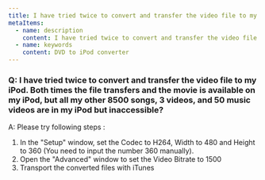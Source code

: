 ```yaml
---
title: I have tried twice to convert and transfer the video file to my iPod.
metaItems:
  - name: description
    content: I have tried twice to convert and transfer the video file to my iPod.
  - name: keywords
    content: DVD to iPod converter
---
```


### Q: I have tried twice to convert and transfer the video file to my iPod. Both times the file transfers and the movie is available on my iPod, but all my other 8500 songs, 3 videos, and 50 music videos are in my iPod but inaccessible?

A: Please try following steps :
1. In the "Setup" window, set the Codec to H264, Width to 480 and Height to 360 (You need to input the number 360 manually).
2. Open the "Advanced" window to set the Video Bitrate to 1500
3. Transport the converted files with iTunes
